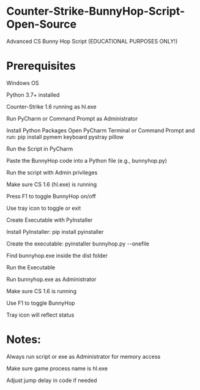 # Counter-Strike-BunnyHop-Script-Open-Source
Advanced CS Bunny Hop Script (EDUCATIONAL PURPOSES ONLY!)


# Prerequisites

Windows OS

Python 3.7+ installed

Counter-Strike 1.6 running as hl.exe

Run PyCharm or Command Prompt as Administrator

Install Python Packages
Open PyCharm Terminal or Command Prompt and run:
pip install pymem keyboard pystray pillow

Run the Script in PyCharm

Paste the BunnyHop code into a Python file (e.g., bunnyhop.py)

Run the script with Admin privileges

Make sure CS 1.6 (hl.exe) is running

Press F1 to toggle BunnyHop on/off

Use tray icon to toggle or exit

Create Executable with PyInstaller

Install PyInstaller:
pip install pyinstaller

Create the executable:
pyinstaller bunnyhop.py --onefile

Find bunnyhop.exe inside the dist folder

Run the Executable

Run bunnyhop.exe as Administrator

Make sure CS 1.6 is running

Use F1 to toggle BunnyHop

Tray icon will reflect status

# Notes:

Always run script or exe as Administrator for memory access

Make sure game process name is hl.exe

Adjust jump delay in code if needed
